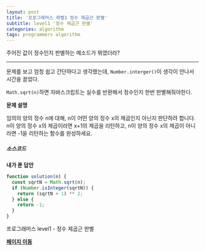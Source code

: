 ```yaml
---
layout: post
title: '프로그래머스 레벨1 정수 제곱근 판별'
subtitle: level1 '정수 제곱근 판별'
categories: algorithm
tags: programmers algorithm
---
```


주어진 값이 정수인지 판별하는 메소드가 뭐였더라?

---

문제를 보고 엄청 쉽고 간단하다고 생각했는데, `Number.interger()`이 생각이 안나서 시간을 끌었다.

`Math.sqrt(n)`하면 자바스크립트는 실수를 반환해서 정수인지 한번 판별해줘야한다.

**문제 설명**

임의의 양의 정수 n에 대해, n이 어떤 양의 정수 x의 제곱인지 아닌지 판단하려 합니다.
n이 양의 정수 x의 제곱이라면 x+1의 제곱을 리턴하고, n이 양의 정수 x의 제곱이 아니라면 -1을 리턴하는 함수를 완성하세요.

##### 소스코드

**내가 푼 답안**

```js
function solution(n) {
  const sqrtN = Math.sqrt(n);
  if (Number.isInteger(sqrtN)) {
    return (sqrtN + 1) ** 2;
  } else {
    return -1;
  }
}
```

프로그래머스 level1 -
정수 제곱근 판별

**[페이지 이동](https://programmers.co.kr/learn/courses/30/lessons/12934)**
